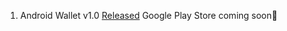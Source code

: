 1. Android Wallet v1.0 [Released](https://github.com/sugarchain-project/android_wallet_sugarchain/releases/tag/v1.0) Google Play Store coming soon🌟
